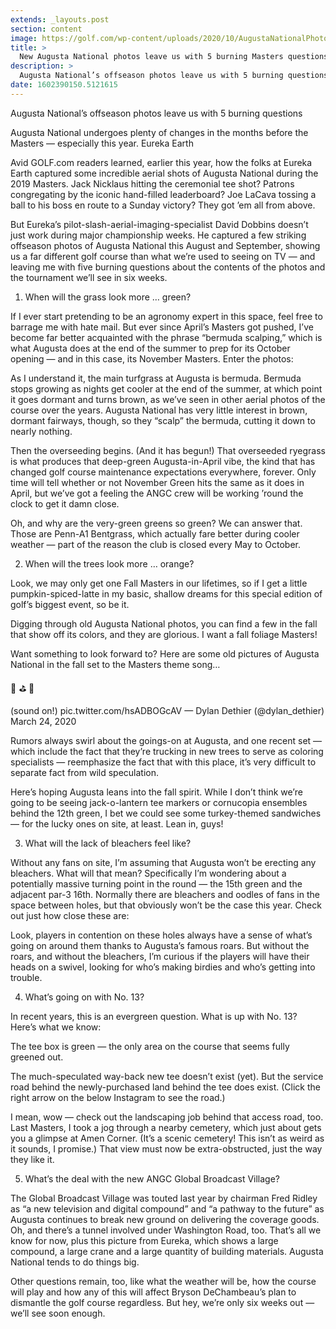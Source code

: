 ```yaml
--- 
extends: _layouts.post 
section: content 
image: https://golf.com/wp-content/uploads/2020/10/AugustaNationalPhotos.jpg 
title: > 
  New Augusta National photos leave us with 5 burning Masters questions 
description: > 
  Augusta National’s offseason photos leave us with 5 burning questionsAugusta National undergoes plenty of changes in the months before the Masters — especially this year.Eureka EarthAvid GOLF.com readers learned, earlier this year, how the folks at Eureka Earth captured some incredible aerial shots of Augusta National during the 2019 Masters.Augusta National has very little interest in brown, dormant fairways, though, so they “scalp” the bermuda, cutting it down to nearly nothing.Digging through old Augusta National photos, you can find a few in the fall that show off its colors, and they are glorious.Here are some old pictures of Augusta National in the fall set to the Masters theme song…🍁 ⛳️ 🍂(sound on!) 
date: 1602390150.5121615 
--- 
```

Augusta National’s offseason photos leave us with 5 burning questions

Augusta National undergoes plenty of changes in the months before the Masters — especially this year. Eureka Earth

Avid GOLF.com readers learned, earlier this year, how the folks at Eureka Earth captured some incredible aerial shots of Augusta National during the 2019 Masters. Jack Nicklaus hitting the ceremonial tee shot? Patrons congregating by the iconic hand-filled leaderboard? Joe LaCava tossing a ball to his boss en route to a Sunday victory? They got ’em all from above.

But Eureka’s pilot-slash-aerial-imaging-specialist David Dobbins doesn’t just work during major championship weeks. He captured a few striking offseason photos of Augusta National this August and September, showing us a far different golf course than what we’re used to seeing on TV — and leaving me with five burning questions about the contents of the photos and the tournament we’ll see in six weeks.

1. When will the grass look more … green?

If I ever start pretending to be an agronomy expert in this space, feel free to barrage me with hate mail. But ever since April’s Masters got pushed, I’ve become far better acquainted with the phrase “bermuda scalping,” which is what Augusta does at the end of the summer to prep for its October opening — and in this case, its November Masters. Enter the photos:

As I understand it, the main turfgrass at Augusta is bermuda. Bermuda stops growing as nights get cooler at the end of the summer, at which point it goes dormant and turns brown, as we’ve seen in other aerial photos of the course over the years. Augusta National has very little interest in brown, dormant fairways, though, so they “scalp” the bermuda, cutting it down to nearly nothing.

Then the overseeding begins. (And it has begun!) That overseeded ryegrass is what produces that deep-green Augusta-in-April vibe, the kind that has changed golf course maintenance expectations everywhere, forever. Only time will tell whether or not November Green hits the same as it does in April, but we’ve got a feeling the ANGC crew will be working ’round the clock to get it damn close.

Oh, and why are the very-green greens so green? We can answer that. Those are Penn-A1 Bentgrass, which actually fare better during cooler weather — part of the reason the club is closed every May to October.

2. When will the trees look more … orange?

Look, we may only get one Fall Masters in our lifetimes, so if I get a little pumpkin-spiced-latte in my basic, shallow dreams for this special edition of golf’s biggest event, so be it.

Digging through old Augusta National photos, you can find a few in the fall that show off its colors, and they are glorious. I want a fall foliage Masters!

Want something to look forward to? Here are some old pictures of Augusta National in the fall set to the Masters theme song…

🍁 ⛳️ 🍂



(sound on!) pic.twitter.com/hsADBOGcAV — Dylan Dethier (@dylan_dethier) March 24, 2020

Rumors always swirl about the goings-on at Augusta, and one recent set — which include the fact that they’re trucking in new trees to serve as coloring specialists — reemphasize the fact that with this place, it’s very difficult to separate fact from wild speculation.

Here’s hoping Augusta leans into the fall spirit. While I don’t think we’re going to be seeing jack-o-lantern tee markers or cornucopia ensembles behind the 12th green, I bet we could see some turkey-themed sandwiches — for the lucky ones on site, at least. Lean in, guys!

3. What will the lack of bleachers feel like?

Without any fans on site, I’m assuming that Augusta won’t be erecting any bleachers. What will that mean? Specifically I’m wondering about a potentially massive turning point in the round — the 15th green and the adjacent par-3 16th. Normally there are bleachers and oodles of fans in the space between holes, but that obviously won’t be the case this year. Check out just how close these are:

Look, players in contention on these holes always have a sense of what’s going on around them thanks to Augusta’s famous roars. But without the roars, and without the bleachers, I’m curious if the players will have their heads on a swivel, looking for who’s making birdies and who’s getting into trouble.

4. What’s going on with No. 13?

In recent years, this is an evergreen question. What is up with No. 13? Here’s what we know:

The tee box is green — the only area on the course that seems fully greened out.

The much-speculated way-back new tee doesn’t exist (yet). But the service road behind the newly-purchased land behind the tee does exist. (Click the right arrow on the below Instagram to see the road.)

I mean, wow — check out the landscaping job behind that access road, too. Last Masters, I took a jog through a nearby cemetery, which just about gets you a glimpse at Amen Corner. (It’s a scenic cemetery! This isn’t as weird as it sounds, I promise.) That view must now be extra-obstructed, just the way they like it.

5. What’s the deal with the new ANGC Global Broadcast Village?

The Global Broadcast Village was touted last year by chairman Fred Ridley as “a new television and digital compound” and “a pathway to the future” as Augusta continues to break new ground on delivering the coverage goods. Oh, and there’s a tunnel involved under Washington Road, too. That’s all we know for now, plus this picture from Eureka, which shows a large compound, a large crane and a large quantity of building materials. Augusta National tends to do things big.

Other questions remain, too, like what the weather will be, how the course will play and how any of this will affect Bryson DeChambeau’s plan to dismantle the golf course regardless. But hey, we’re only six weeks out — we’ll see soon enough.